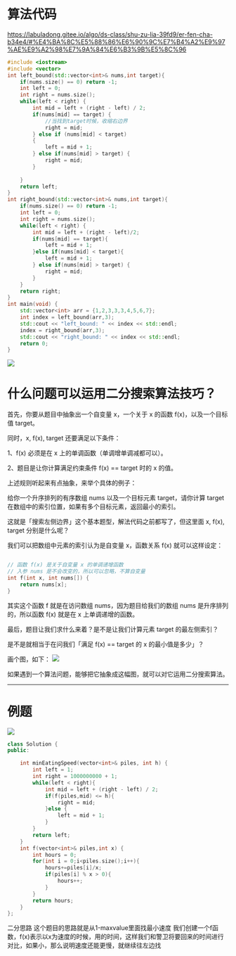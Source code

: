 # 算法代码
https://labuladong.gitee.io/algo/ds-class/shu-zu-lia-39fd9/er-fen-cha-b34e4/#%E4%BA%8C%E5%88%86%E6%90%9C%E7%B4%A2%E9%97%AE%E9%A2%98%E7%9A%84%E6%B3%9B%E5%8C%96

```cpp
#include <iostream>
#include <vector>
int left_bound(std::vector<int>& nums,int target){
    if(nums.size() == 0) return -1;
    int left = 0;
    int right = nums.size();
    while(left < right) {
        int mid = left + (right - left) / 2;
        if(nums[mid] == target) {
            //当找到target时候，收缩右边界
            right = mid;
        } else if (nums[mid] < target)
        {
            left = mid + 1;
        } else if(nums[mid] > target) {
            right = mid;
        }
        
    }
    return left;
}
int right_bound(std::vector<int>& nums,int target){
    if(nums.size() == 0) return -1;
    int left = 0;
    int right = nums.size();
    while(left < right) {
        int mid = left + (right - left)/2;
        if(nums[mid] == target){
            left = mid + 1;
        }else if(nums[mid] < target){
            left = mid + 1;
        } else if(nums[mid] > target) {
            right = mid;
        }
    }
    return right;
}
int main(void) {
    std::vector<int> arr = {1,2,3,3,3,4,5,6,7};
    int index = left_bound(arr,3);
    std::cout << "left_bound: " << index << std::endl;
    index = right_bound(arr,3);
    std::cout << "right_bound: " << index << std::endl;
    return 0;
}
```


![](https://static.meowrain.cn/i/2024/01/09/zn1m42-3.webp)

# 什么问题可以运用二分搜索算法技巧？

首先，你要从题目中抽象出一个自变量 x，一个关于 x 的函数 f(x)，以及一个目标值 target。

同时，x, f(x), target 还要满足以下条件：

1、f(x) 必须是在 x 上的单调函数（单调增单调减都可以）。

2、题目是让你计算满足约束条件 f(x) == target 时的 x 的值。

上述规则听起来有点抽象，来举个具体的例子：

给你一个升序排列的有序数组 nums 以及一个目标元素 target，请你计算 target 在数组中的索引位置，如果有多个目标元素，返回最小的索引。

这就是「搜索左侧边界」这个基本题型，解法代码之前都写了，但这里面 x, f(x), target 分别是什么呢？

我们可以把数组中元素的索引认为是自变量 x，函数关系 f(x) 就可以这样设定：

```cpp

// 函数 f(x) 是关于自变量 x 的单调递增函数
// 入参 nums 是不会改变的，所以可以忽略，不算自变量
int f(int x, int nums[]) {
    return nums[x];
}
```

其实这个函数 f 就是在访问数组 nums，因为题目给我们的数组 nums 是升序排列的，所以函数 f(x) 就是在 x 上单调递增的函数。

最后，题目让我们求什么来着？是不是让我们计算元素 target 的最左侧索引？

是不是就相当于在问我们「满足 f(x) == target 的 x 的最小值是多少」？

画个图，如下：
![](https://static.meowrain.cn/i/2024/01/09/10dxu1e-3.webp)

如果遇到一个算法问题，能够把它抽象成这幅图，就可以对它运用二分搜索算法。

---

# 例题


![](https://static.meowrain.cn/i/2024/01/09/10fpz1y-3.webp)


```cpp
class Solution {
public:

    int minEatingSpeed(vector<int>& piles, int h) {
        int left = 1;
        int right = 1000000000 + 1;
        while(left < right){
            int mid = left + (right - left) / 2;
            if(f(piles,mid) <= h){
                right = mid;
            }else {
                left = mid + 1;
            }
        }
        return left;
    }
    int f(vector<int>& piles,int x) {
        int hours = 0;
        for(int i = 0;i<piles.size();i++){
            hours+=piles[i]/x;
            if(piles[i] % x > 0){
                hours++;
            }
        }
        return hours;
    }
};

```

二分思路
这个题目的思路就是从1-maxvalue里面找最小速度
我们创建一个f函数，f(x)表示以x为速度的时候，用的时间，这样我们和警卫将要回来的时间进行对比，如果小，那么说明速度还能更慢，就继续往左边找
